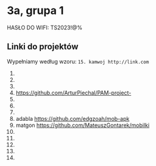 # 3a, grupa 1

HASŁO DO WIFI: TS2023!@%

## Linki do projektów

Wypełniamy według wzoru:
`15. kamwoj http://link.com`

1.
2.
3.
4. https://github.com/ArturPiechal/PAM-project-
5.
6.
7.
8. adabla https://github.com/edgzoah/mob-apk
9. matgon https://github.com/MateuszGontarek/mobilki
10.
11.
12.
13.
14.
